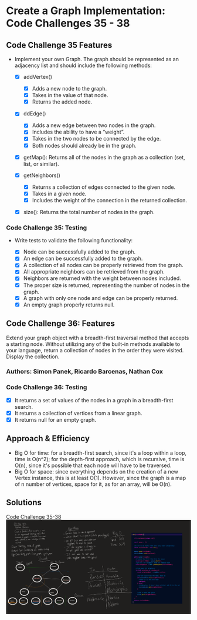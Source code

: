 # Create a Graph Implementation: Code Challenges 35 - 38

## Code Challenge 35 Features

- Implement your own Graph. The graph should be represented as an adjacency list and should include the following methods:

  - [x] addVertex()
    - [x] Adds a new node to the graph.
    - [x] Takes in the value of that node.
    - [x] Returns the added node.
  
  - [x] ddEdge()
    - [x] Adds a new edge between two nodes in the graph.
    - [x] Includes the ability to have a “weight”.
    - [x] Takes in the two nodes to be connected by the edge.
    - [x] Both nodes should already be in the graph.
  
  - [x] getMap(): Returns all of the nodes in the graph as a collection (set, list, or similar).
  
  - [x] getNeighbors()
    - [x] Returns a collection of edges connected to the given node.
    - [x] Takes in a given node.
    - [x] Includes the weight of the connection in the returned collection.
  
  - [x] size(): Returns the total number of nodes in the graph.

### Code Challenge 35: Testing

- Write tests to validate the following functionality:

  - [x] Node can be successfully added to the graph.
  - [x] An edge can be successfully added to the graph.
  - [x] A collection of all nodes can be properly retrieved from the graph.
  - [x] All appropriate neighbors can be retrieved from the graph.
  - [x] Neighbors are returned with the weight between nodes included.
  - [x] The proper size is returned, representing the number of nodes in the graph.
  - [x] A graph with only one node and edge can be properly returned.
  - [x] An empty graph properly returns null.

## Code Challenge 36: Features

Extend your graph object with a breadth-first traversal method that accepts a starting node. Without utilizing any of the built-in methods available to your language, return a collection of nodes in the order they were visited. Display the collection.

### Authors: Simon Panek, Ricardo Barcenas, Nathan Cox

### Code Challenge 36: Testing

- [x] It returns a set of values of the nodes in a graph in a breadth-first search.
- [x] It returns a collection of vertices from a linear graph.
- [x] It returns null for an empty graph.

## Approach & Efficiency

- Big O for time: for a breadth-first search, since it's a loop within a loop, time is O(n^2); for the depth-first approach, which is recursive, time is O(n), since it's possible that each node will have to be traversed.
- Big O for space: since everything depends on the creation of a new Vertex instance, this is at least O(1). However, since the graph is a map of n number of vertices, space for it, as for an array, will be O(n).

## Solutions

[Code Challenge 35-38](./graph.js)
![Whiteboard for Code Challenge 36](../../assets/code-challenge35.png)
